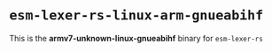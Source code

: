 # `esm-lexer-rs-linux-arm-gnueabihf`

This is the **armv7-unknown-linux-gnueabihf** binary for `esm-lexer-rs`
